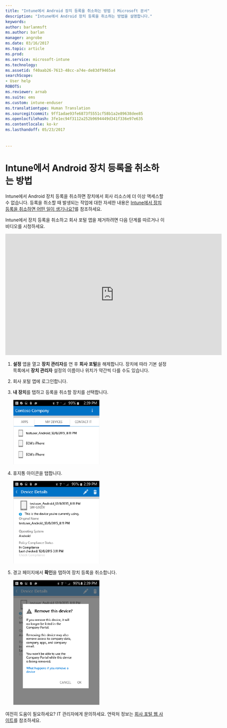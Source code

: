 ```yaml
---
title: "Intune에서 Android 장치 등록을 취소하는 방법 | Microsoft 문서"
description: "Intune에서 Android 장치 등록을 취소하는 방법을 설명합니다."
keywords: 
author: barlanmsft
ms.author: barlan
manager: angrobe
ms.date: 03/16/2017
ms.topic: article
ms.prod: 
ms.service: microsoft-intune
ms.technology: 
ms.assetid: f40aab26-7613-48cc-a74e-de83df9465a4
searchScope:
- User help
ROBOTS: 
ms.reviewer: arnab
ms.suite: ems
ms.custom: intune-enduser
ms.translationtype: Human Translation
ms.sourcegitcommit: 9ff1adae93fe6873f5551cf58b1a2e89638dee85
ms.openlocfilehash: 3fe1ec94f3112a252b9694449d341f336e97e635
ms.contentlocale: ko-kr
ms.lasthandoff: 05/23/2017


---
```



# <a name="how-to-unenroll-your-android-device-from-intune"></a>Intune에서 Android 장치 등록을 취소하는 방법

Intune에서 Android 장치 등록을 취소하면 장치에서 회사 리소스에 더 이상 액세스할 수 없습니다.  등록을 취소할 때 발생되는 작업에 대한 자세한 내용은 [Intune에서 장치 등록을 취소하면 어떤 일이 생기나요?](what-happens-if-you-unenroll-your-device-from-intune-android.md)를 참조하세요.

Intune에서 장치 등록을 취소하고 회사 포털 앱을 제거하려면 다음 단계를 따르거나 이 비디오를 시청하세요.

<iframe width="675" height="379" src="https://www.youtube.com/embed/K-Vi7lNfaMk" frameborder="0" allowfullscreen></iframe>

1. **설정** 앱을 열고 **장치 관리자**를 연 후 **회사 포털**을 해제합니다. 장치에 따라 기본 설정 목록에서 **장치 관리자** 설정의 이름이나 위치가 약간씩 다를 수도 있습니다.

2.  회사 포털 앱에 로그인합니다.

3.  **내 장치**를 탭하고 등록을 취소할 장치를 선택합니다.

    ![등록을 해제할 장치를 선택합니다.](./media/andr-1-my-devices-choose.png)

4.  휴지통 아이콘을 탭합니다.

    ![휴지통 아이콘을 탭합니다.](./media/andr-2-tap-trashcan.png)

5.  경고 페이지에서 **확인**을 탭하여 장치 등록을 취소합니다.

    ![장치를 제거합니다.](./media/andr-3-warning-about-remove.png)

여전히 도움이 필요하세요? IT 관리자에게 문의하세요. 연락처 정보는 [회사 포털 웹 사이트](http://portal.manage.microsoft.com)를 참조하세요.

